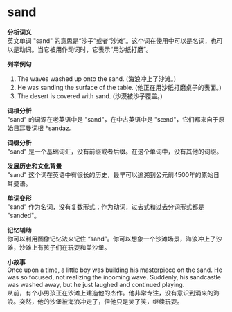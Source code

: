 # sand

**分析词义**  
英文单词 "sand" 的意思是“沙子”或者“沙滩”。这个词在使用中可以是名词，也可以是动词。当它被用作动词时，它表示“用沙纸打磨”。

  

**列举例句**

  

1.  The waves washed up onto the sand. (海浪冲上了沙滩。)
2.  He was sanding the surface of the table. (他正在用沙纸打磨桌子的表面。)
3.  The desert is covered with sand. (沙漠被沙子覆盖。)

  

**词根分析**  
"sand" 的词源在老英语中是 "sand"，在中古英语中是 "sænd"，它们都来自于原始日耳曼词根 \*sandaz。

  

**词缀分析**  
"sand" 是一个基础词汇，没有前缀或者后缀。在这个单词中，没有其他的词缀。

  

**发展历史和文化背景**  
"sand" 这个词在英语中有很长的历史，最早可以追溯到公元前4500年的原始日耳曼语。

  

**单词变形**  
"sand" 作为名词，没有复数形式；作为动词，过去式和过去分词形式都是 "sanded"。

  

**记忆辅助**  
你可以利用图像记忆法来记住 “sand”。你可以想象一个沙滩场景，海浪冲上了沙滩，沙滩上有孩子们在玩耍和盖沙堡。

  

**小故事**  
Once upon a time, a little boy was building his masterpiece on the sand. He was so focused, not realizing the incoming wave. Suddenly, his sandcastle was washed away, but he just laughed and continued playing.  
从前，有个小男孩正在沙滩上建造他的杰作。他非常专注，没有意识到涌来的海浪。突然，他的沙堡被海浪冲走了，但他只是笑了笑，继续玩耍。
